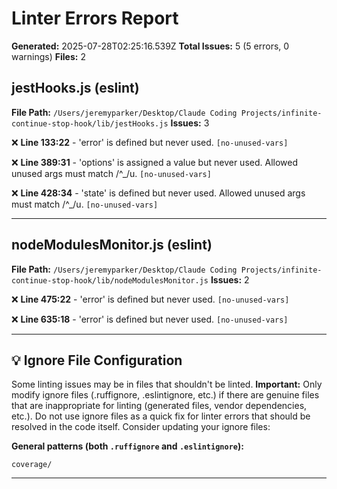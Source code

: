# Linter Errors Report

**Generated:** 2025-07-28T02:25:16.539Z
**Total Issues:** 5 (5 errors, 0 warnings)
**Files:** 2

## jestHooks.js (eslint)

**File Path:** `/Users/jeremyparker/Desktop/Claude Coding Projects/infinite-continue-stop-hook/lib/jestHooks.js`
**Issues:** 3

❌ **Line 133:22** - 'error' is defined but never used. `[no-unused-vars]`

❌ **Line 389:31** - 'options' is assigned a value but never used. Allowed unused args must match /^_/u. `[no-unused-vars]`

❌ **Line 428:34** - 'state' is defined but never used. Allowed unused args must match /^_/u. `[no-unused-vars]`

---

## nodeModulesMonitor.js (eslint)

**File Path:** `/Users/jeremyparker/Desktop/Claude Coding Projects/infinite-continue-stop-hook/lib/nodeModulesMonitor.js`
**Issues:** 2

❌ **Line 475:22** - 'error' is defined but never used. `[no-unused-vars]`

❌ **Line 635:18** - 'error' is defined but never used. `[no-unused-vars]`

---

## 💡 Ignore File Configuration

Some linting issues may be in files that shouldn't be linted. **Important:** Only modify ignore files (.ruffignore, .eslintignore, etc.) if there are genuine files that are inappropriate for linting (generated files, vendor dependencies, etc.). Do not use ignore files as a quick fix for linter errors that should be resolved in the code itself. Consider updating your ignore files:

**General patterns (both `.ruffignore` and `.eslintignore`):**
```
coverage/
```

---

